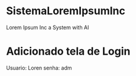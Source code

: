 # SistemaLoremIpsumInc
 Lorem Ipsum Inc a System with AI
 
 # Adicionado tela de Login
 
 Usuario: Loren
 senha: adm
